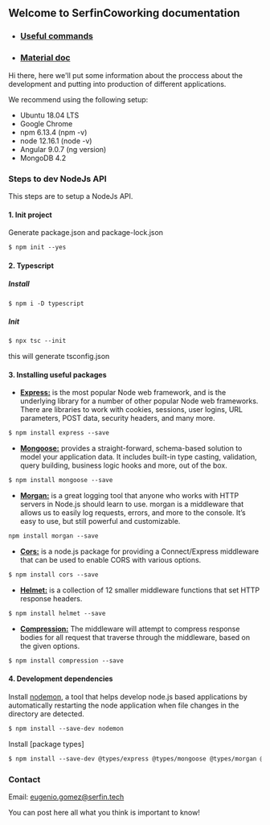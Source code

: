 ## Welcome to SerfinCoworking documentation

- ### [Useful commands](https://serfincoworking.github.io/Documentation/commands/)

- ### [Material doc](https://serfincoworking.github.io/Documentation/material/)

Hi there, here we'll put some information about the proccess
about the development and putting into production of different applications.

We recommend using the following setup:

- Ubuntu 18.04 LTS
- Google Chrome
- npm 6.13.4 (npm -v)
- node 12.16.1 (node -v)
- Angular 9.0.7 (ng version)
- MongoDB 4.2

### Steps to dev NodeJs API

This steps are to setup a NodeJs API.

#### 1. Init project
Generate package.json and package-lock.json

```markdown
$ npm init --yes
```
#### 2. Typescript
  ##### Install
  ```markdown
  $ npm i -D typescript
  ```
  ##### Init
  ```markdown
  $ npx tsc --init 
  ```
this will generate tsconfig.json

#### 3. Installing useful packages

- <strong>[Express:](https://www.npmjs.com/package/express)</strong> is the most popular Node web framework, and is the underlying library for a number of other popular Node web frameworks. There are libraries to work with cookies, sessions, user logins, URL parameters, POST data, security headers, and many more.

```markdown
$ npm install express --save
```

- <strong>[Mongoose:](https://mongoosejs.com/)</strong> provides a straight-forward, schema-based solution to model your application data. It includes built-in type casting, validation, query building, business logic hooks and more, out of the box.

```markdown
$ npm install mongoose --save
```

- <strong>[Morgan:](https://www.npmjs.com/package/morgan)</strong> is a great logging tool that anyone who works with HTTP servers in Node.js should learn to use. morgan is a middleware that allows us to easily log requests, errors, and more to the console. It’s easy to use, but still powerful and customizable.

```markdown
npm install morgan --save
```
- <strong>[Cors:](https://www.npmjs.com/package/cors)</strong> is a node.js package for providing a Connect/Express middleware that can be used to enable CORS with various options.

```markdown
$ npm install cors --save
```

- <strong>[Helmet:](https://www.npmjs.com/package/helmet)</strong>  is a collection of 12 smaller middleware functions that set HTTP response headers.

```markdown
$ npm install helmet --save
```

- <strong>[Compression:](https://www.npmjs.com/package/compression)</strong> The middleware will attempt to compress response bodies for all request that traverse through the middleware, based on the given options.


```markdown
$ npm install compression --save
```

#### 4. Development dependencies

Install [nodemon](https://www.npmjs.com/package/nodemon), a tool that helps develop node.js based applications by automatically restarting the node application when file changes in the directory are detected.

```markdown
$ npm install --save-dev nodemon
```

Install [package types]

```markdown
$ npm install --save-dev @types/express @types/mongoose @types/morgan @types/cors @types/helmet @types/compression
```

### Contact
Email: eugenio.gomez@serfin.tech

You can post here all what you think is important to know!
